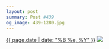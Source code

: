 ```yaml
---
layout: post
summary: Post #439
og_image: 439-1280.jpg
---
```


<p>
  <time><a href="/439">{{ page.date | date: "%B %e, %Y" }}</a></time>
  <a href="/439"><img src="{{ site.assets_url }}/439-640.jpg" srcset="{{ site.assets_url }}/439-1280.jpg 1280w, {{ site.assets_url }}/439-960.jpg 960w, {{ site.assets_url }}/439-640.jpg 640w, {{ site.assets_url }}/439-320.jpg 320w" sizes="(min-width: 700px) 50vw, calc(100vw - 2rem)" /></a>
</p>
